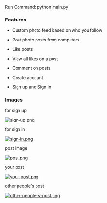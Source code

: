 
Run Command: python main.py

### Features ###

* Custom photo feed based on who you follow

* Post photo posts from computers

* Like posts

* View all likes on a post

* Comment on posts

* Create account 

* Sign up and Sign in 

### Images ###

for sign up 

[![sign-up.png](https://i.postimg.cc/fbKQgkDP/sign-up.png)](https://postimg.cc/LqnWJ9qk)

for sign in

[![sign-in.png](https://i.postimg.cc/Dyy6qZMZ/sign-in.png)](https://postimg.cc/LhwjSHRK)

post image

[![post.png](https://i.postimg.cc/BvW2wQM2/post.png)](https://postimg.cc/v4z14MRm)

your post

[![your-post.png](https://i.postimg.cc/25fB79Sw/your-post.png)](https://postimg.cc/ZWVRTc3B)

other people's post

[![other-people-s-post.png](https://i.postimg.cc/ZYDBM5q0/other-people-s-post.png)](https://postimg.cc/fkmR3Zmh)
